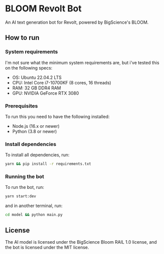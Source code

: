 # BLOOM Revolt Bot

An AI text generation bot for Revolt, powered by BigScience's BLOOM.

## How to run

### System requirements

I'm not sure what the minimum system requirements are, but i've tested this on the following specs:

- OS: Ubuntu 22.04.2 LTS
- CPU: Intel Core i7-10700KF (8 cores, 16 threads)
- RAM: 32 GB DDR4 RAM
- GPU: NVIDIA GeForce RTX 3080

### Prerequisites

To run this you need to have the following installed:

- Node.js (16.x or newer)
- Python (3.8 or newer)

### Install dependencies

To install all dependencies, run:

```sh
yarn && pip install -r requirements.txt
```

### Running the bot

To run the bot, run:

```sh
yarn start:dev
```

and in another terminal, run:

```sh
cd model && python main.py
```

## License

The AI model is licensed under the BigScience Bloom RAIL 1.0 license, and the bot is licensed under the MIT license.
